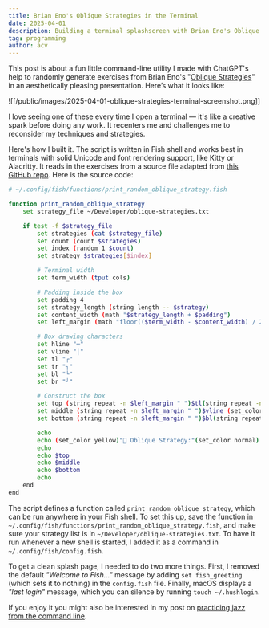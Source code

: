 ```yaml
---
title: Brian Eno's Oblique Strategies in the Terminal
date: 2025-04-01
description: Building a terminal splashscreen with Brian Eno's Oblique Strategies
tag: programming
author: acv
---
```


This post is about a fun little command-line utility I made with ChatGPT's help to randomly generate exercises from Brian Eno's "[Oblique Strategies](https://en.wikipedia.org/wiki/Oblique_Strategies)" in an aesthetically pleasing presentation. Here’s what it looks like:

![[/public/images/2025-04-01-oblique-strategies-terminal-screenshot.png]]

I love seeing one of these every time I open a terminal — it's like a creative spark before doing any work. It recenters me and challenges me to reconsider my techniques and strategies.

Here's how I built it. The script is written in Fish shell and works best in terminals with solid Unicode and font rendering support, like Kitty or Alacritty. It reads in the exercises from a source file adapted from [this GitHub repo](https://github.com/joelparkerhenderson/oblique-strategies). Here is the source code:

```sh
# ~/.config/fish/functions/print_random_oblique_strategy.fish

function print_random_oblique_strategy
    set strategy_file ~/Developer/oblique-strategies.txt

    if test -f $strategy_file
        set strategies (cat $strategy_file)
        set count (count $strategies)
        set index (random 1 $count)
        set strategy $strategies[$index]

        # Terminal width
        set term_width (tput cols)

        # Padding inside the box
        set padding 4
        set strategy_length (string length -- $strategy)
        set content_width (math "$strategy_length + $padding")
        set left_margin (math "floor(($term_width - $content_width) / 2)")

        # Box drawing characters
        set hline "─"
        set vline "│"
        set tl "┌"
        set tr "┐"
        set bl "└"
        set br "┘"

        # Construct the box
        set top (string repeat -n $left_margin " ")$tl(string repeat -n (math "$content_width - 2") $hline)$tr
        set middle (string repeat -n $left_margin " ")$vline (set_color --bold)"$strategy"(set_color normal) $vline
        set bottom (string repeat -n $left_margin " ")$bl(string repeat -n (math "$content_width - 2") $hline)$br

        echo
        echo (set_color yellow)"🎲 Oblique Strategy:"(set_color normal)
        echo
        echo $top
        echo $middle
        echo $bottom
        echo
    end
end
```

The script defines a function called `print_random_oblique_strategy`, which can be run anywhere in your Fish shell. To set this up, save the function in `~/.config/fish/functions/print_random_oblique_strategy.fish`, and make sure your strategy list is in `~/Developer/oblique-strategies.txt`. To have it run whenever a new shell is started, I added it as a command in `~/.config/fish/config.fish`.

To get a clean splash page, I needed to do two more things. First, I removed the default _"Welcome to Fish..."_ message by adding `set fish_greeting` (which sets it to nothing) in the `config.fish` file. Finally, macOS displays a _"last login"_ message, which you can silence by running `touch ~/.hushlogin`.

If you enjoy it you might also be interested in my post on [practicing jazz from the command line](pages/posts/2023-12-08-practicing-jazz-with-the-command-line.md).
